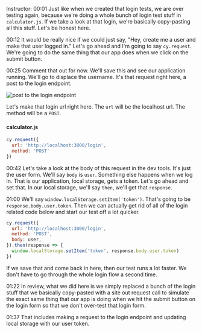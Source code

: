 Instructor: 00:01 Just like when we created that login tests, we are over testing again, because we're doing a whole bunch of login test stuff in `calculator.js`. If we take a look at that login, we're basically copy-pasting all this stuff. Let's be honest here.

00:12 It would be really nice if we could just say, "Hey, create me a user and make that user logged in." Let's go ahead and I'm going to say `cy.request`. We're going to do the same thing that our app does when we click on the submit button.

00:25 Comment that out for now. We'll save this and see our application running. We'll go to displace the username. It's that request right here, a post to the login endpoint.

![post to the login endpoint](https://res.cloudinary.com/dg3gyk0gu/image/upload/v1574727282/transcript-images/cypress-use-cy-request-from-cypress-to-authenticate-as-a-new-user-post-to-the-login-endpoint.png)

Let's make that login url right here. The `url` will be the localhost url. The method will be a `POST`.

#### calculator.js
```js
cy.request({
  url: 'http://localhost:3000/login',
  method: 'POST'
})
```

00:42 Let's take a look at the body of this request in the dev tools. It's just the user form. We'll say `body` is `user`. Something else happens when we log in. That is our application, local storage, gets a token. Let's go ahead and set that. In our local storage, we'll say `then`, we'll get that `response`.

01:00 We'll say `window.localStorage.setItem('token')`. That's going to be `response.body.user.token`. Then we can actually get rid of all of the login related code below and start our test off a lot quicker.

```js
cy.request({
  url: 'http://localhost:3000/login',
  method: 'POST',
  body: user,
}).then(response => {
  window.localStorage.setItem('token', response.body.user.token)
})
```

If we save that and come back in here, then our test runs a lot faster. We don't have to go through the whole login flow a second time.

01:22 In review, what we did here is we simply replaced a bunch of the login stuff that we basically copy-pasted with a site out request call to simulate the exact same thing that our app is doing when we hit the submit button on the login form so that we don't over-test that login form.

01:37 That includes making a request to the login endpoint and updating local storage with our user token.


